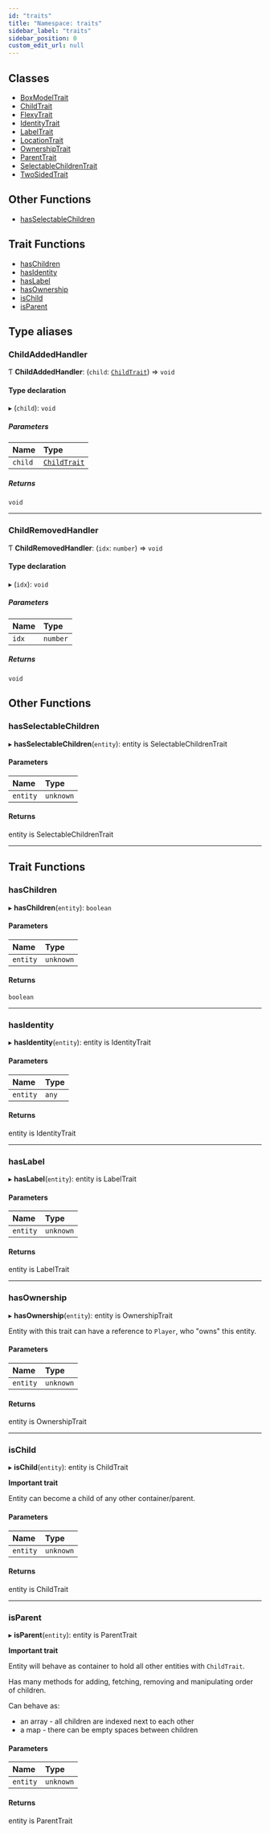 ```yaml
---
id: "traits"
title: "Namespace: traits"
sidebar_label: "traits"
sidebar_position: 0
custom_edit_url: null
---
```


## Classes

- [BoxModelTrait](../classes/traits.BoxModelTrait.md)
- [ChildTrait](../classes/traits.ChildTrait.md)
- [FlexyTrait](../classes/traits.FlexyTrait.md)
- [IdentityTrait](../classes/traits.IdentityTrait.md)
- [LabelTrait](../classes/traits.LabelTrait.md)
- [LocationTrait](../classes/traits.LocationTrait.md)
- [OwnershipTrait](../classes/traits.OwnershipTrait.md)
- [ParentTrait](../classes/traits.ParentTrait.md)
- [SelectableChildrenTrait](../classes/traits.SelectableChildrenTrait.md)
- [TwoSidedTrait](../classes/traits.TwoSidedTrait.md)

## Other Functions

- [hasSelectableChildren](traits.md#hasselectablechildren)

## Trait Functions

- [hasChildren](traits.md#haschildren)
- [hasIdentity](traits.md#hasidentity)
- [hasLabel](traits.md#haslabel)
- [hasOwnership](traits.md#hasownership)
- [isChild](traits.md#ischild)
- [isParent](traits.md#isparent)

## Type aliases

### ChildAddedHandler

Ƭ **ChildAddedHandler**: (`child`: [`ChildTrait`](../classes/traits.ChildTrait.md)) => `void`

#### Type declaration

▸ (`child`): `void`

##### Parameters

| Name | Type |
| :------ | :------ |
| `child` | [`ChildTrait`](../classes/traits.ChildTrait.md) |

##### Returns

`void`

___

### ChildRemovedHandler

Ƭ **ChildRemovedHandler**: (`idx`: `number`) => `void`

#### Type declaration

▸ (`idx`): `void`

##### Parameters

| Name | Type |
| :------ | :------ |
| `idx` | `number` |

##### Returns

`void`

## Other Functions

### hasSelectableChildren

▸ **hasSelectableChildren**(`entity`): entity is SelectableChildrenTrait

#### Parameters

| Name | Type |
| :------ | :------ |
| `entity` | `unknown` |

#### Returns

entity is SelectableChildrenTrait

___

## Trait Functions

### hasChildren

▸ **hasChildren**(`entity`): `boolean`

#### Parameters

| Name | Type |
| :------ | :------ |
| `entity` | `unknown` |

#### Returns

`boolean`

___

### hasIdentity

▸ **hasIdentity**(`entity`): entity is IdentityTrait

#### Parameters

| Name | Type |
| :------ | :------ |
| `entity` | `any` |

#### Returns

entity is IdentityTrait

___

### hasLabel

▸ **hasLabel**(`entity`): entity is LabelTrait

#### Parameters

| Name | Type |
| :------ | :------ |
| `entity` | `unknown` |

#### Returns

entity is LabelTrait

___

### hasOwnership

▸ **hasOwnership**(`entity`): entity is OwnershipTrait

Entity with this trait can have a reference to `Player`, who "owns" this entity.

#### Parameters

| Name | Type |
| :------ | :------ |
| `entity` | `unknown` |

#### Returns

entity is OwnershipTrait

___

### isChild

▸ **isChild**(`entity`): entity is ChildTrait

**Important trait**

Entity can become a child of any other container/parent.

#### Parameters

| Name | Type |
| :------ | :------ |
| `entity` | `unknown` |

#### Returns

entity is ChildTrait

___

### isParent

▸ **isParent**(`entity`): entity is ParentTrait

**Important trait**

Entity will behave as container to hold all other entities with `ChildTrait`.

Has many methods for adding, fetching, removing and manipulating order of children.

Can behave as:

- an array - all children are indexed next to each other
- a map - there can be empty spaces between children

#### Parameters

| Name | Type |
| :------ | :------ |
| `entity` | `unknown` |

#### Returns

entity is ParentTrait
